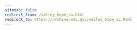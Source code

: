 ```yaml
---
sitemap: false 
redirect_from: /valley_hope_sa.html 
redirect_to: https://archive.ada.gov/valley_hope_sa.html 
---
```

